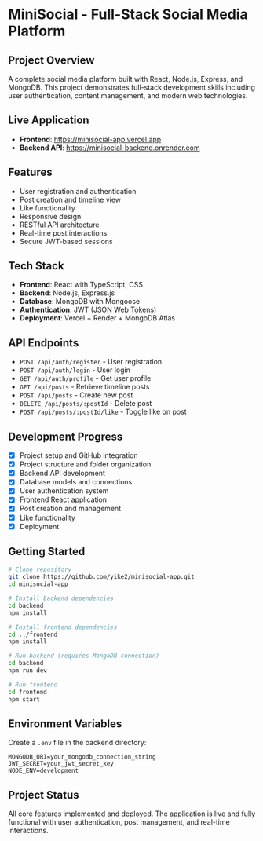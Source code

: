 # MiniSocial - Full-Stack Social Media Platform

## Project Overview
A complete social media platform built with React, Node.js, Express, and MongoDB. This project demonstrates full-stack development skills including user authentication, content management, and modern web technologies.

## Live Application
- **Frontend**: https://minisocial-app.vercel.app
- **Backend API**: https://minisocial-backend.onrender.com

## Features
- User registration and authentication
- Post creation and timeline view  
- Like functionality
- Responsive design
- RESTful API architecture
- Real-time post interactions
- Secure JWT-based sessions

## Tech Stack
- **Frontend**: React with TypeScript, CSS
- **Backend**: Node.js, Express.js
- **Database**: MongoDB with Mongoose
- **Authentication**: JWT (JSON Web Tokens)
- **Deployment**: Vercel + Render + MongoDB Atlas

## API Endpoints
- `POST /api/auth/register` - User registration
- `POST /api/auth/login` - User login  
- `GET /api/auth/profile` - Get user profile
- `GET /api/posts` - Retrieve timeline posts
- `POST /api/posts` - Create new post
- `DELETE /api/posts/:postId` - Delete post
- `POST /api/posts/:postId/like` - Toggle like on post

## Development Progress
- [x] Project setup and GitHub integration
- [x] Project structure and folder organization
- [x] Backend API development
- [x] Database models and connections
- [x] User authentication system
- [x] Frontend React application
- [x] Post creation and management
- [x] Like functionality
- [x] Deployment

## Getting Started
```bash
# Clone repository
git clone https://github.com/yike2/minisocial-app.git
cd minisocial-app

# Install backend dependencies
cd backend
npm install

# Install frontend dependencies  
cd ../frontend
npm install

# Run backend (requires MongoDB connection)
cd backend
npm run dev

# Run frontend
cd frontend
npm start
```

## Environment Variables
Create a `.env` file in the backend directory:
```
MONGODB_URI=your_mongodb_connection_string
JWT_SECRET=your_jwt_secret_key
NODE_ENV=development
```

## Project Status
All core features implemented and deployed. The application is live and fully functional with user authentication, post management, and real-time interactions.